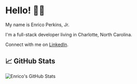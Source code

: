 # Hello! 👋🏾

My name is Enrico Perkins, Jr.

I'm a full-stack developer living in Charlotte, North Carolina.

Connect with me on [LinkedIn](https://www.linkedin.com/in/enricoperkinsjr/).

## &#x1f4c8; GitHub Stats

<img align="center" src="https://github-readme-stats.vercel.app/api?username=evperkinsjr&show_icons=true&line_height=27&count_private=true&title_color=ffffff&text_color=c9cacc&icon_color=2bbc8a&bg_color=1d1f21" alt="Enrico's GitHub Stats" />
<!-- <img align="center" src="https://github-readme-stats.vercel.app/api/top-langs/?username=evperkinsjr&hide=java,html,tex&title_color=ffffff&text_color=c9cacc&icon_color=2bbc8a&bg_color=1d1f21&langs_count=3" /> -->
